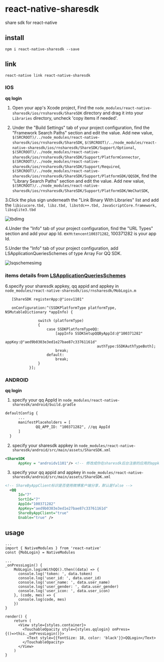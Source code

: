 # react-native-sharesdk
share sdk for react-native

## install

`npm i react-native-sharesdk --save`

## link

`react-native link react-native-sharesdk`

### IOS

 **qq login**

 1. Open your app's Xcode project, Find the `node_modules/react-native-sharesdk/ios/rnsharesdk/ShareSDK` directory 
    and drag it into your `Libraries` directory, uncheck 'copy items if needed'.

 2. Under the "Build Settings" tab of your project configuration, find the "Framework Search Paths" section and edit the value. Add new value,
    `$(SRCROOT)/../node_modules/react-native-sharesdk/ios/rnsharesdk/ShareSDK`,
    `$(SRCROOT)/../node_modules/react-native-sharesdk/ios/rnsharesdk/ShareSDK/Support/Optional`,
    `$(SRCROOT)/../node_modules/react-native-sharesdk/ios/rnsharesdk/ShareSDK/Support/PlatformConnector`,
    `$(SRCROOT)/../node_modules/react-native-sharesdk/ios/rnsharesdk/ShareSDK/Support/Required`,
    `$(SRCROOT)/../node_modules/react-native-sharesdk/ios/rnsharesdk/ShareSDK/Support/PlatformSDK/QQSDK`,
    find the "Library Search Paths" section and edit the value. Add new value,
    `$(SRCROOT)/../node_modules/react-native-sharesdk/ios/rnsharesdk/ShareSDK/Support/PlatformSDK/WeChatSDK`,

 3.Click the plus sign underneath the "Link Binary With Libraries" list and add the
   `libicucore.tbd, libz.tbd, libstdc++.tbd, JavaScriptCore.framework, libsqlite3.tbd`

   ![tbdimg](https://github.com/lihaodeveloper/React-Native-ShareSdk/blob/master/asset/tbdimg.png)

 4.Under the "Info" tab of your project configuration, find the "URL Types" section and add your app Id.
   exm:`tencent100371282`, 100371282 is your app Id.

 5.Under the "Info" tab of your project configuration, add LSApplicationQueriesSchemes of type Array For QQ SDK.

   ![lsqschemesimg](https://github.com/lihaodeveloper/React-Native-ShareSdk/blob/master/asset/lsqschemes.png)
   
   ### items details from [LSApplicationQueriesSchemes](http://wiki.mob.com/ios9-对sharesdk的影响（适配ios-9必读）/) 
   
 6.specify your sharesdk appkey, qq appid and appkey in `node_modules/react-native-sharesdk/ios/rnsharesdk/MobLogin.m`
   ```objectiv-c
      [ShareSDK registerApp:@"iosv1101"
   ```

   ```objectiv-c
      onConfiguration:^(SSDKPlatformType platformType, NSMutableDictionary *appInfo) {
                  
                  switch (platformType)
                  {
                      case SSDKPlatformTypeQQ:
                          [appInfo SSDKSetupQQByAppId:@"100371282"
                                               appKey:@"aed9b0303e3ed1e27bae87c33761161d"
                                             authType:SSDKAuthTypeBoth];
                          break;
                      default:
                          break;
                  }
              }];
   ```


### ANDROID

 **qq login**

1. specify your qq AppId in `node_modules/react-native-sharesdk/android/build.gradle`

  ```xml
  defaultConfig {
        ...
        manifestPlaceholders = [
                QQ_APP_ID: "100371282", //qq AppId
        ]
    }
  ```

2. specify your sharesdk appkey in `node_modules/react-native-sharesdk/android/src/main/assets/ShareSDK.xml`

  ```xml
  <ShareSDK
        AppKey = "androidv1101"/> <!-- 修改成你在sharesdk后台注册的应用的appkey"-->
  ```

3. specify your qq appid and appkey in `node_modules/react-native-sharesdk/android/src/main/assets/ShareSDK.xml`

  ```xml
  <!-- ShareByAppClient标识是否使用微博客户端分享，默认是false -->
	<QQ
        Id="7"
        SortId="7"
        AppId="100371282"
        AppKey="aed9b0303e3ed1e27bae87c33761161d"
        ShareByAppClient="true"
        Enable="true" />
  ```

## usage

```
...
import { NativeModules } from 'react-native'
const {MobLogin} = NativeModules

...
_onPressLogin() {
    MobLogin.loginWithQQ().then((data) => {
      console.log('token: ', data.token)
      console.log('user_id: ', data.user_id)
      console.log('user_name: ', data.user_name)
      console.log('user_gender: ', data.user_gender)
      console.log('user_icon: ', data.user_icon)
    }, (code, mes) => {
      console.log(code, mes)
    })
}

render() {
    return (
      <View style={styles.container}>
        <TouchableOpacity style={styles.qqlogin} onPress={()=>this._onPressLogin()}>
          <Text style={{fontSize: 18, color: 'black'}}>QQLogin</Text>
        </TouchableOpacity>
      </View>
    )
}
